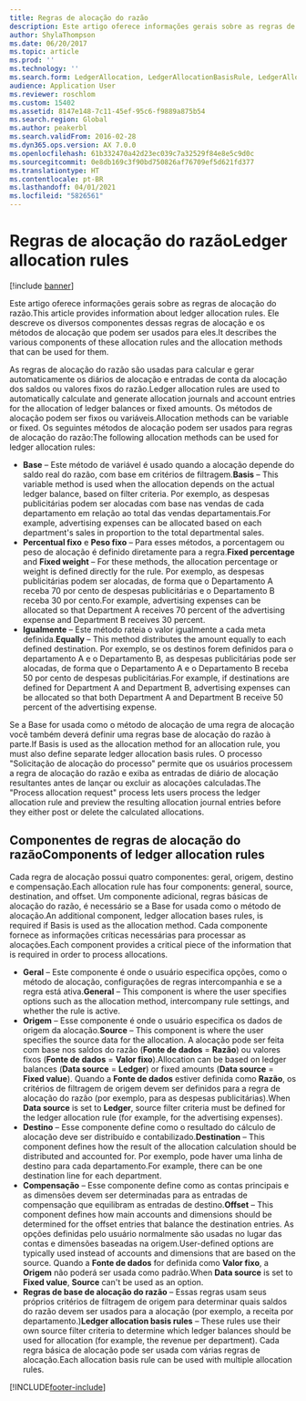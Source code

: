 ```yaml
---
title: Regras de alocação do razão
description: Este artigo oferece informações gerais sobre as regras de alocação do razão. Ele descreve os diversos componentes dessas regras de alocação e os métodos de alocação que podem ser usados para eles.
author: ShylaThompson
ms.date: 06/20/2017
ms.topic: article
ms.prod: ''
ms.technology: ''
ms.search.form: LedgerAllocation, LedgerAllocationBasisRule, LedgerAllocationRequest, LedgerAllocationRule
audience: Application User
ms.reviewer: roschlom
ms.custom: 15402
ms.assetid: 8147e148-7c11-45ef-95c6-f9889a875b54
ms.search.region: Global
ms.author: peakerbl
ms.search.validFrom: 2016-02-28
ms.dyn365.ops.version: AX 7.0.0
ms.openlocfilehash: 61b332470a42d23ec039c7a32529f84e8e5c9d0c
ms.sourcegitcommit: 0e8db169c3f90bd750826af76709ef5d621fd377
ms.translationtype: HT
ms.contentlocale: pt-BR
ms.lasthandoff: 04/01/2021
ms.locfileid: "5826561"
---
```

# <a name="ledger-allocation-rules"></a><span data-ttu-id="8d09f-104">Regras de alocação do razão</span><span class="sxs-lookup"><span data-stu-id="8d09f-104">Ledger allocation rules</span></span>

[!include [banner](../includes/banner.md)]

<span data-ttu-id="8d09f-105">Este artigo oferece informações gerais sobre as regras de alocação do razão.</span><span class="sxs-lookup"><span data-stu-id="8d09f-105">This article provides information about ledger allocation rules.</span></span> <span data-ttu-id="8d09f-106">Ele descreve os diversos componentes dessas regras de alocação e os métodos de alocação que podem ser usados para eles.</span><span class="sxs-lookup"><span data-stu-id="8d09f-106">It describes the various components of these allocation rules and the allocation methods that can be used for them.</span></span>

<span data-ttu-id="8d09f-107">As regras de alocação do razão são usadas para calcular e gerar automaticamente os diários de alocação e entradas de conta da alocação dos saldos ou valores fixos do razão.</span><span class="sxs-lookup"><span data-stu-id="8d09f-107">Ledger allocation rules are used to automatically calculate and generate allocation journals and account entries for the allocation of ledger balances or fixed amounts.</span></span> <span data-ttu-id="8d09f-108">Os métodos de alocação podem ser fixos ou variáveis.</span><span class="sxs-lookup"><span data-stu-id="8d09f-108">Allocation methods can be variable or fixed.</span></span> <span data-ttu-id="8d09f-109">Os seguintes métodos de alocação podem ser usados para regras de alocação do razão:</span><span class="sxs-lookup"><span data-stu-id="8d09f-109">The following allocation methods can be used for ledger allocation rules:</span></span>

-   <span data-ttu-id="8d09f-110">**Base** – Este método de variável é usado quando a alocação depende do saldo real do razão, com base em critérios de filtragem.</span><span class="sxs-lookup"><span data-stu-id="8d09f-110">**Basis** – This variable method is used when the allocation depends on the actual ledger balance, based on filter criteria.</span></span> <span data-ttu-id="8d09f-111">Por exemplo, as despesas publicitárias podem ser alocadas com base nas vendas de cada departamento em relação ao total das vendas departamentais.</span><span class="sxs-lookup"><span data-stu-id="8d09f-111">For example, advertising expenses can be allocated based on each department's sales in proportion to the total departmental sales.</span></span>
-   <span data-ttu-id="8d09f-112">**Percentual fixo** e **Peso fixo** – Para esses métodos, a porcentagem ou peso de alocação é definido diretamente para a regra.</span><span class="sxs-lookup"><span data-stu-id="8d09f-112">**Fixed percentage** and **Fixed weight** – For these methods, the allocation percentage or weight is defined directly for the rule.</span></span> <span data-ttu-id="8d09f-113">Por exemplo, as despesas publicitárias podem ser alocadas, de forma que o Departamento A receba 70 por cento de despesas publicitárias e o Departamento B receba 30 por cento.</span><span class="sxs-lookup"><span data-stu-id="8d09f-113">For example, advertising expenses can be allocated so that Department A receives 70 percent of the advertising expense and Department B receives 30 percent.</span></span>
-   <span data-ttu-id="8d09f-114">**Igualmente** – Este método rateia o valor igualmente a cada meta definida.</span><span class="sxs-lookup"><span data-stu-id="8d09f-114">**Equally** – This method distributes the amount equally to each defined destination.</span></span> <span data-ttu-id="8d09f-115">Por exemplo, se os destinos forem definidos para o departamento A e o Departamento B, as despesas publicitárias pode ser alocadas, de forma que o Departamento A e o Departamento B receba 50 por cento de despesas publicitárias.</span><span class="sxs-lookup"><span data-stu-id="8d09f-115">For example, if destinations are defined for Department A and Department B, advertising expenses can be allocated so that both Department A and Department B receive 50 percent of the advertising expense.</span></span>

<span data-ttu-id="8d09f-116">Se a Base for usada como o método de alocação de uma regra de alocação você também deverá definir uma regras base de alocação do razão à parte.</span><span class="sxs-lookup"><span data-stu-id="8d09f-116">If Basis is used as the allocation method for an allocation rule, you must also define separate ledger allocation basis rules.</span></span> <span data-ttu-id="8d09f-117">O processo "Solicitação de alocação do processo" permite que os usuários processem a regra de alocação do razão e exiba as entradas de diário de alocação resultantes antes de lançar ou excluir as alocações calculadas.</span><span class="sxs-lookup"><span data-stu-id="8d09f-117">The "Process allocation request" process lets users process the ledger allocation rule and preview the resulting allocation journal entries before they either post or delete the calculated allocations.</span></span>

## <a name="components-of-ledger-allocation-rules"></a><span data-ttu-id="8d09f-118">Componentes de regras de alocação do razão</span><span class="sxs-lookup"><span data-stu-id="8d09f-118">Components of ledger allocation rules</span></span>
<span data-ttu-id="8d09f-119">Cada regra de alocação possui quatro componentes: geral, origem, destino e compensação.</span><span class="sxs-lookup"><span data-stu-id="8d09f-119">Each allocation rule has four components: general, source, destination, and offset.</span></span> <span data-ttu-id="8d09f-120">Um componente adicional, regras básicas de alocação do razão, é necessário se a Base for usada como o método de alocação.</span><span class="sxs-lookup"><span data-stu-id="8d09f-120">An additional component, ledger allocation bases rules, is required if Basis is used as the allocation method.</span></span> <span data-ttu-id="8d09f-121">Cada componente fornece as informações críticas necessárias para processar as alocações.</span><span class="sxs-lookup"><span data-stu-id="8d09f-121">Each component provides a critical piece of the information that is required in order to process allocations.</span></span>

-   <span data-ttu-id="8d09f-122">**Geral** – Este componente é onde o usuário especifica opções, como o método de alocação, configurações de regras intercompanhia e se a regra está ativa.</span><span class="sxs-lookup"><span data-stu-id="8d09f-122">**General** – This component is where the user specifies options such as the allocation method, intercompany rule settings, and whether the rule is active.</span></span>
-   <span data-ttu-id="8d09f-123">**Origem** – Esse componente é onde o usuário especifica os dados de origem da alocação.</span><span class="sxs-lookup"><span data-stu-id="8d09f-123">**Source** – This component is where the user specifies the source data for the allocation.</span></span> <span data-ttu-id="8d09f-124">A alocação pode ser feita com base nos saldos do razão (**Fonte de dados** = **Razão**) ou valores fixos (**Fonte de dados** = **Valor fixo**).</span><span class="sxs-lookup"><span data-stu-id="8d09f-124">Allocation can be based on ledger balances (**Data source** = **Ledger**) or fixed amounts (**Data source** = **Fixed value**).</span></span> <span data-ttu-id="8d09f-125">Quando a **Fonte de dados** estiver definida como **Razão**, os critérios de filtragem de origem devem ser definidos para a regra de alocação do razão (por exemplo, para as despesas publicitárias).</span><span class="sxs-lookup"><span data-stu-id="8d09f-125">When **Data source** is set to **Ledger**, source filter criteria must be defined for the ledger allocation rule (for example, for the advertising expenses).</span></span>
-   <span data-ttu-id="8d09f-126">**Destino** – Esse componente define como o resultado do cálculo de alocação deve ser distribuído e contabilizado.</span><span class="sxs-lookup"><span data-stu-id="8d09f-126">**Destination** – This component defines how the result of the allocation calculation should be distributed and accounted for.</span></span> <span data-ttu-id="8d09f-127">Por exemplo, pode haver uma linha de destino para cada departamento.</span><span class="sxs-lookup"><span data-stu-id="8d09f-127">For example, there can be one destination line for each department.</span></span>
-   <span data-ttu-id="8d09f-128">**Compensação** – Esse componente define como as contas principais e as dimensões devem ser determinadas para as entradas de compensação que equilibram as entradas de destino.</span><span class="sxs-lookup"><span data-stu-id="8d09f-128">**Offset** – This component defines how main accounts and dimensions should be determined for the offset entries that balance the destination entries.</span></span> <span data-ttu-id="8d09f-129">As opções definidas pelo usuário normalmente são usadas no lugar das contas e dimensões baseadas na origem.</span><span class="sxs-lookup"><span data-stu-id="8d09f-129">User-defined options are typically used instead of accounts and dimensions that are based on the source.</span></span> <span data-ttu-id="8d09f-130">Quando a **Fonte de dados** for definida como **Valor fixo**, a **Origem** não poderá ser usada como padrão.</span><span class="sxs-lookup"><span data-stu-id="8d09f-130">When **Data source** is set to **Fixed value**, **Source** can't be used as an option.</span></span>
-   <span data-ttu-id="8d09f-131">**Regras de base de alocação do razão** – Essas regras usam seus próprios critérios de filtragem de origem para determinar quais saldos do razão devem ser usados para a alocação (por exemplo, a receita por departamento.)</span><span class="sxs-lookup"><span data-stu-id="8d09f-131">**Ledger allocation basis rules** – These rules use their own source filter criteria to determine which ledger balances should be used for allocation (for example, the revenue per department).</span></span> <span data-ttu-id="8d09f-132">Cada regra básica de alocação pode ser usada com várias regras de alocação.</span><span class="sxs-lookup"><span data-stu-id="8d09f-132">Each allocation basis rule can be used with multiple allocation rules.</span></span>






[!INCLUDE[footer-include](../../includes/footer-banner.md)]